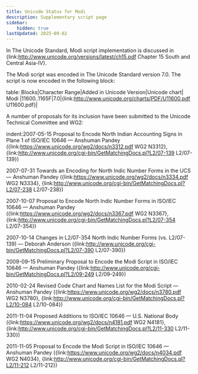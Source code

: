 ```yaml
---
title: Unicode Status for Modi
description: Supplementary script page
sidebar:
    hidden: true
lastUpdated: 2025-09-02
---
```


In The Unicode Standard, Modi script implementation is discussed in {link:http://www.unicode.org/versions/latest/ch15.pdf Chapter 15 South and Central Asia-IV}.

[comment]: # (end of intro)

[comment]: # (start of blocks)

The Modi script was encoded in The Unicode Standard version 7.0. The script is now encoded in the following block:

table:
Blocks|Character Range|Added in Unicode Version|Unicode chart|
Modi |11600..1165F|7.0|{link:http://www.unicode.org/charts/PDF/U11600.pdf U11600.pdf}|

[comment]: # (end of blocks)

[comment]: # (start of chars)



[comment]: # (end of chars)

[comment]: # (start of rest)

A number of proposals for its inclusion have been submitted to the Unicode Technical Committee and WG2:

indent:2007-05-15 Proposal to Encode North Indian Accounting Signs in Plane 1 of ISO/IEC 10646 — Anshuman Pandey  ({link:https://www.unicode.org/wg2/docs/n3312.pdf WG2 N3312}, {link:http://www.unicode.org/cgi-bin/GetMatchingDocs.pl?L2/07-139 L2/07-139})

2007-07-31 Towards an Encoding for North Indic Number Forms in the UCS — Anshuman Pandey ({link:https://www.unicode.org/wg2/docs/n3334.pdf WG2 N3334}, {link:http://www.unicode.org/cgi-bin/GetMatchingDocs.pl?L2/07-238 L2/07-238})

2007-10-07 Proposal to Encode North Indic Number Forms in ISO/IEC 10646 — Anshuman Pandey ({link:https://www.unicode.org/wg2/docs/n3367.pdf WG2 N3367}, {link:http://www.unicode.org/cgi-bin/GetMatchingDocs.pl?L2/07-354 L2/07-354})

2007-10-14 Changes in L2/07-354 North Indic Number Forms (vs. L2/07-139) — Deborah Anderson ({link:http://www.unicode.org/cgi-bin/GetMatchingDocs.pl?L2/07-390 L2/07-390})

2009-09-15 Preliminary Proposal to Encode the Modi Script in ISO/IEC 10646 — Anshuman Pandey ({link:http://www.unicode.org/cgi-bin/GetMatchingDocs.pl?L2/09-249 L2/09-249})

2010-02-24 Revised Code Chart and Names List for the Modi Script — Anshuman Pandey ({link:https://www.unicode.org/wg2/docs/n3780.pdf WG2 N3780}, {link:http://www.unicode.org/cgi-bin/GetMatchingDocs.pl?L2/10-084 L2/10-084})

2011-11-04 Proposed Additions to ISO/IEC 10646 — U.S. National Body ({link:https://www.unicode.org/wg2/docs/n4181.pdf WG2 N4181}, {link:http://www.unicode.org/cgi-bin/GetMatchingDocs.pl?L2/11-330 L2/11-330})

2011-11-05 Proposal to Encode the Modi Script in ISO/IEC 10646 — Anshuman Pandey ({link:https://www.unicode.org/wg2/docs/n4034.pdf WG2 N4034}, {link:http://www.unicode.org/cgi-bin/GetMatchingDocs.pl?L2/11-212 L2/11-212})
